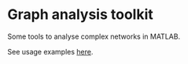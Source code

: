 # Graph analysis toolkit

Some tools to analyse complex networks in MATLAB.

See usage examples [here](./examples.m).
